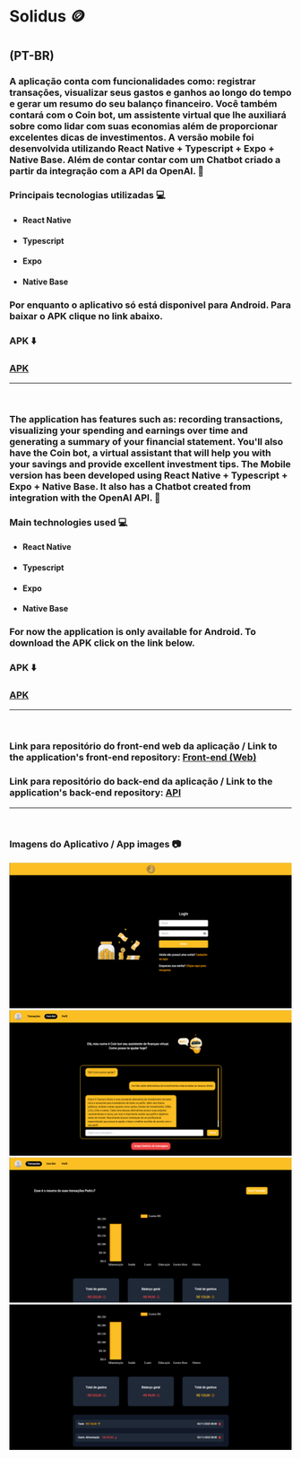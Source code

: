 # Solidus :coin:

## (PT-BR)

### A aplicação conta com funcionalidades como: registrar transações, visualizar seus gastos e ganhos ao longo do tempo e gerar um resumo do seu balanço financeiro. Você também contará com o Coin bot, um assistente virtual que lhe auxiliará sobre como lidar com suas economias além de proporcionar excelentes dicas de investimentos. A versão mobile foi desenvolvida utilizando React Native + Typescript + Expo + Native Base. Além de contar contar com um Chatbot criado a partir da integração com a API da OpenAI. :bookmark_tabs:

### Principais tecnologias utilizadas :computer:

- ####  React Native
- ####  Typescript
- ####  Expo
- ####  Native Base

### Por enquanto o aplicativo só está disponivel para Android. Para baixar o APK clique no link abaixo.

### APK :arrow_down:

### [APK](https://expo.dev/artifacts/eas/tYKAtzqkwSw69u9rPJSpRA.apk)

<hr>
<br>

### The application has features such as: recording transactions, visualizing your spending and earnings over time and generating a summary of your financial statement. You'll also have the Coin bot, a virtual assistant that will help you with your savings and provide excellent investment tips. The Mobile version has been developed using React Native + Typescript + Expo + Native Base. It also has a Chatbot created from integration with the OpenAI API. :bookmark_tabs:

### Main technologies used :computer:

- ####  React Native
- ####  Typescript
- ####  Expo
- ####  Native Base

### For now the application is only available for Android. To download the APK click on the link below.

### APK :arrow_down:

### [APK](https://expo.dev/artifacts/eas/tYKAtzqkwSw69u9rPJSpRA.apk)

<hr>
<br>

### Link para repositório do front-end web da aplicação / Link to the application's front-end repository: [Front-end (Web)](https://github.com/PedroFurlann/solidus)
### Link para repositório do back-end da aplicação / Link to the application's back-end repository: [API](https://github.com/PedroFurlann/APISolidus)

<hr>
<br>

### Imagens do Aplicativo / App images :camera:

<div>
  <img src="https://raw.githubusercontent.com/PedroFurlann/solidus/master/public/Captura%20de%20tela%20de%202023-11-04%2016-22-03.png" />

  <img src="https://raw.githubusercontent.com/PedroFurlann/solidus/master/public/Captura%20de%20tela%20de%202023-11-04%2016-23-26.png" />

  <img src="https://raw.githubusercontent.com/PedroFurlann/solidus/master/public/Captura%20de%20tela%20de%202023-11-04%2016-22-28.png" />

  <img src="https://github.com/PedroFurlann/solidus/blob/master/public/Captura%20de%20tela%20de%202023-11-04%2017-07-55.png" />

</div>